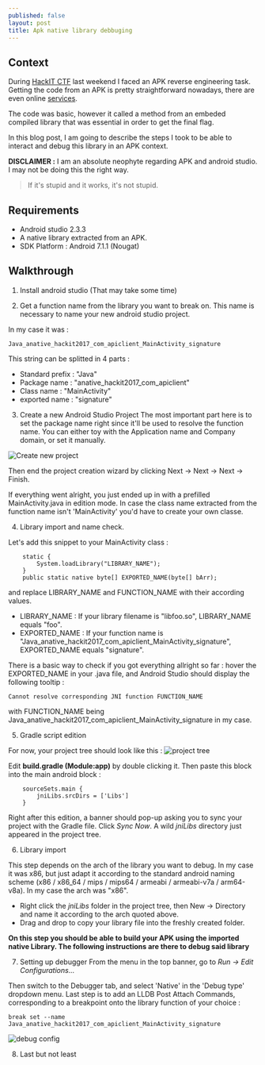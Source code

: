 ```yaml
---
published: false
layout: post
title: Apk native library debbuging
---
```

## Context

During [HackIT CTF](https://ctf.com.ua/) last weekend I faced an APK reverse engineering task.
Getting the code from an APK is pretty straightforward nowadays, there are even online [services](http://www.javadecompilers.com/apk).

The code was basic, however it called a method from an embeded compiled library that was essential in order to get the final flag.

In this blog post, I am going to describe the steps I took to be able to interact and debug this library in an APK context.

**DISCLAIMER :** I am an absolute neophyte regarding APK and android studio. I may not be doing this the right way.
> If it's stupid and it works, it's not stupid.

## Requirements

* Android studio 2.3.3
* A native library extracted from an APK.
* SDK Platform : Android 7.1.1 (Nougat)

## Walkthrough

1. Install android studio (That may take some time)

2. Get a function name from the library you want to break on. This name is necessary to name your new android studio project.

In my case it was :
```
Java_anative_hackit2017_com_apiclient_MainActivity_signature
```

This string can be splitted in 4 parts : 
* Standard prefix : "Java"
* Package name : "anative_hackit2017_com_apiclient"
* Class name : "MainActivity"
* exported name : "signature"

3. Create a new Android Studio Project
The most important part here is to set the package name right since it'll be used to resolve the function name. You can either toy with the Application name and Company domain, or set it manually.

![Create new project]({{site.baseurl}}/_drafts/new_project.png)

Then end the project creation wizard by clicking Next -> Next -> Next -> Finish.

If everything went alright, you just ended up in with a prefilled MainActivity.java in edition mode.
In case the class name extracted from the function name	isn't 'MainActivity' you'd have to create your own classe.

4. Library import and name check.

Let's add this snippet to your MainActivity class :

```
    static {
        System.loadLibrary("LIBRARY_NAME");
    }
    public static native byte[] EXPORTED_NAME(byte[] bArr);
```
and replace LIBRARY_NAME and FUNCTION_NAME with their according values.

* LIBRARY_NAME : If your library filename is "libfoo.so", LIBRARY_NAME equals "foo".
* EXPORTED_NAME : If your function name is "Java_anative_hackit2017_com_apiclient_MainActivity_signature", EXPORTED_NAME equals "signature".

There is a basic way to check if you got everything allright so far : hover the EXPORTED_NAME in your .java file, and Android Studio should display the following tooltip :
```
Cannot resolve corresponding JNI function FUNCTION_NAME
```
with FUNCTION_NAME being Java_anative_hackit2017_com_apiclient_MainActivity_signature in my case.

5. Gradle script edition

For now, your project tree should look like this :
![project tree]({{site.baseurl}}/_drafts/project_tree.png)

Edit **build.gradle (Module:app)** by double clicking it. Then paste this block into the main android block :
```
    sourceSets.main {
        jniLibs.srcDirs = ['Libs']
    }
```

Right after this edition, a banner should pop-up asking you to sync your project with the Gradle file. Click _Sync Now_. A wild _jniLibs_ directory just appeared in the project tree.

6. Library import

This step depends on the arch of the library you want to debug. In my case it was x86, but just adapt it according to the standard android naming scheme (x86 / x86_64 / mips / mips64 / armeabi / armeabi-v7a / arm64-v8a).
In my case the arch was "x86".

* Right click the _jniLibs_ folder in the project tree, then New -> Directory and name it according to the arch quoted above.
* Drag and drop to copy your library file into the freshly created folder.

**On this step you should be able to build your APK using the imported native Library. The following instructions are there to debug said library**

7. Setting up debugger
From the menu in the top banner, go to _Run -> Edit Configurations..._

Then switch to the Debugger tab, and select 'Native' in the 'Debug type' dropdown menu.
Last step is to add an LLDB Post Attach Commands, corresponding to a breakpoint onto the library function of your choice :
```
break set --name Java_anative_hackit2017_com_apiclient_MainActivity_signature
```
![debug config]({{site.baseurl}}/_drafts/debug_config.png)

8. Last but not least